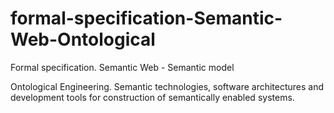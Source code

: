# formal-specification-Semantic-Web-Ontological
 Formal specification.  Semantic Web - Semantic model
 
 Ontological Engineering. Semantic technologies, software architectures and development tools for construction of semantically enabled systems.
 
